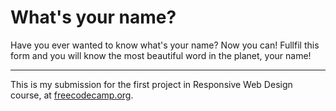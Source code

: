 # What's your name?

Have you ever wanted to know what's your name?
Now you can! Fullfil this form and you will know
the most beautiful word in the planet, your name!

---

This is my submission for the first project in
Responsive Web Design course, at [freecodecamp.org](https://www.freecodecamp.org).
